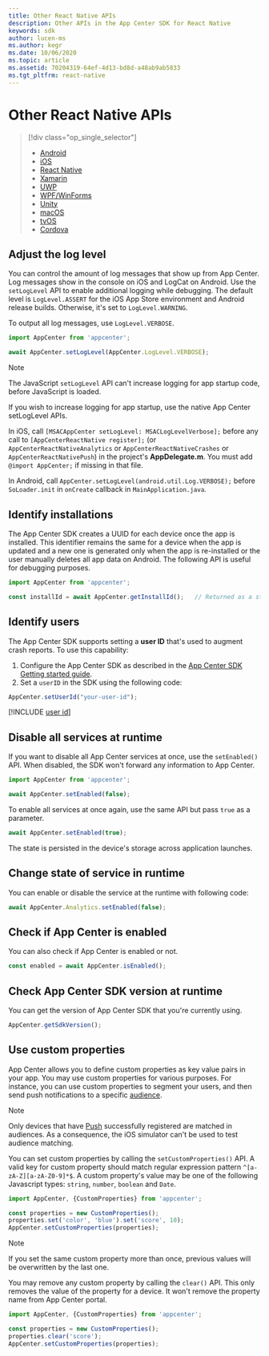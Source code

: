 ```yaml
---
title: Other React Native APIs
description: Other APIs in the App Center SDK for React Native
keywords: sdk
author: lucen-ms
ms.author: kegr
ms.date: 10/06/2020
ms.topic: article
ms.assetid: 70204319-64ef-4d13-bd8d-a48ab9ab5833
ms.tgt_pltfrm: react-native
---
```


# Other React Native APIs

> [!div  class="op_single_selector"]
> * [Android](android.md)
> * [iOS](ios.md)
> * [React Native](react-native.md)
> * [Xamarin](xamarin.md)
> * [UWP](uwp.md)
> * [WPF/WinForms](wpf-winforms.md)
> * [Unity](unity.md)
> * [macOS](macos.md)
> * [tvOS](tvos.md)
> * [Cordova](cordova.md)

## Adjust the log level

You can control the amount of log messages that show up from App Center. Log messages show in the console on iOS and LogCat on Android. Use the `setLogLevel` API to enable additional logging while debugging. The default level is `LogLevel.ASSERT` for the iOS App Store environment and Android release builds. Otherwise, it's set to `LogLevel.WARNING`.

To output all log messages, use `LogLevel.VERBOSE`.

```javascript
import AppCenter from 'appcenter';

await AppCenter.setLogLevel(AppCenter.LogLevel.VERBOSE);
```

> [!NOTE]
> The JavaScript `setLogLevel` API can't increase logging for app startup code, before JavaScript is loaded.
> 
> If you wish to increase logging for app startup, use the native App Center setLogLevel APIs.
> 
> In iOS, call `[MSACAppCenter setLogLevel: MSACLogLevelVerbose];` before any call to `[AppCenterReactNative register];` (or `AppCenterReactNativeAnalytics` or `AppCenterReactNativeCrashes` or `AppCenterReactNativePush`) in the project's **AppDelegate.m**. You must add `@import AppCenter;` if missing in that file.
> 
> In Android, call `AppCenter.setLogLevel(android.util.Log.VERBOSE);` before `SoLoader.init` in `onCreate` callback in `MainApplication.java`.

## Identify installations

The App Center SDK creates a UUID for each device once the app is installed. This identifier remains the same for a device when the app is updated and a new one is generated only when the app is re-installed or the user manually deletes all app data on Android. The following API is useful for debugging purposes.

```javascript
import AppCenter from 'appcenter';

const installId = await AppCenter.getInstallId();   // Returned as a string
```

## Identify users

The App Center SDK supports setting a **user ID** that's used to augment crash reports. To use this capability:

1. Configure the App Center SDK as described in the [App Center SDK Getting started guide](~/sdk/getting-started/react-native.md).
2. Set a `userID` in the SDK using the following code:

```javascript
AppCenter.setUserId("your-user-id");
```

[!INCLUDE [user id](includes/user-id.md)]

## Disable all services at runtime

If you want to disable all App Center services at once, use the `setEnabled()` API. When disabled, the SDK won't forward any information to App Center.

```javascript
import AppCenter from 'appcenter';

await AppCenter.setEnabled(false);
```

To enable all services at once again, use the same API but pass `true` as a parameter.

```javascript
await AppCenter.setEnabled(true);
```

The state is persisted in the device's storage across application launches.

## Change state of service in runtime

You can enable or disable the service at the runtime with following code:

```javascript
await AppCenter.Analytics.setEnabled(false);
```

## Check if App Center is enabled

You can also check if App Center is enabled or not.

```javascript
const enabled = await AppCenter.isEnabled();
```

## Check App Center SDK version at runtime
 
You can get the version of App Center SDK that you're currently using.
 
```javascript
AppCenter.getSdkVersion();
```

## Use custom properties

App Center allows you to define custom properties as key value pairs in your app. You may use custom properties for various purposes. For instance, you can use custom properties to segment your users, and then send push notifications to a specific [audience](~/push/send-notification.md#audiences).

> [!NOTE]
> Only devices that have [Push](../push/react-native-ios.md) successfully registered are matched in audiences.
> As a consequence, the iOS simulator can't be used to test audience matching.

You can set custom properties by calling the `setCustomProperties()` API. A valid key for custom property should match regular expression pattern `^[a-zA-Z][a-zA-Z0-9]*$`. A custom property's value may be one of the following Javascript types: `string`, `number`, `boolean` and `Date`. 

```javascript
import AppCenter, {CustomProperties} from 'appcenter';

const properties = new CustomProperties();
properties.set('color', 'blue').set('score', 10);
AppCenter.setCustomProperties(properties);
```

> [!NOTE]
> If you set the same custom property more than once, previous values will be overwritten by the last one.

You may remove any custom property by calling the `clear()` API. This only removes the value of the property for a device. It won't remove the property name from App Center portal.

```javascript
import AppCenter, {CustomProperties} from 'appcenter';

const properties = new CustomProperties();
properties.clear('score');
AppCenter.setCustomProperties(properties);
```
